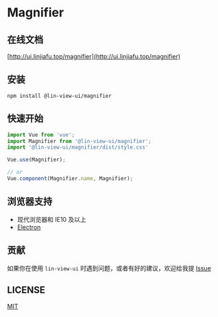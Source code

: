 # Magnifier


## 在线文档

[http://ui.linjiafu.top/magnifier](http://ui.linjiafu.top/magnifier)


## 安装

```
npm install @lin-view-ui/magnifier
```

## 快速开始

```javascript
import Vue from 'vue';
import Magnifier from '@lin-view-ui/magnifier';
import '@lin-view-ui/magnifier/dist/style.css'

Vue.use(Magnifier);

// or
Vue.component(Magnifier.name, Magnifier);
```

## 浏览器支持

- 现代浏览器和 IE10 及以上
- [Electron](http://electron.atom.io/)

## 贡献

如果你在使用 `lin-view-ui` 时遇到问题，或者有好的建议，欢迎给我提 [Issue](https://github.com/c10342/lin-view-ui/issues)

## LICENSE

[MIT](https://github.com/c10342/lin-view-ui/blob/master/LICENSE)
